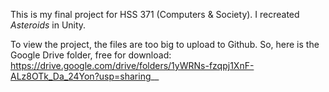 This is my final project for HSS 371 (Computers & Society). I recreated _Asteroids_ in Unity.

To view the project, the files are too big to upload to Github. So, here is the Google Drive folder, free for download: https://drive.google.com/drive/folders/1yWRNs-fzqpj1XnF-ALz8OTk_Da_24Yon?usp=sharing__
